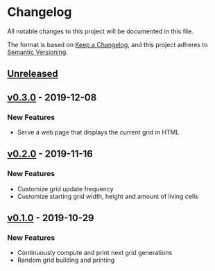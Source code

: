 # Changelog

All notable changes to this project will be documented in this file.

The format is based on [Keep a Changelog](https://keepachangelog.com/en/1.0.0/),
and this project adheres to [Semantic Versioning](https://semver.org/spec/v2.0.0.html).

## [Unreleased]

## [v0.3.0] - 2019-12-08

### New Features

- Serve a web page that displays the current grid in HTML

## [v0.2.0] - 2019-11-16

### New Features

- Customize grid update frequency
- Customize starting grid width, height and amount of living cells

## [v0.1.0] - 2019-10-29

### New Features

- Continuously compute and print next grid generations
- Random grid building and printing

[Unreleased]: https://github.com/splo/life/compare/v0.3.0...HEAD
[v0.3.0]: https://github.com/splo/life/compare/v0.2.0...v0.3.0
[v0.2.0]: https://github.com/splo/life/compare/v0.1.0...v0.2.0
[v0.1.0]: https://github.com/splo/life/commits/v0.1.0

